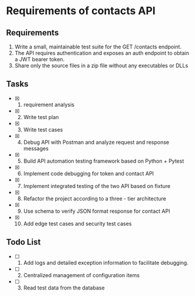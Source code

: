 # Requirements of contacts API

## Requirements
1. Write a small, maintainable test suite for the GET /contacts endpoint.
2. The API requires authentication and exposes an auth endpoint to obtain a JWT bearer token.
3. Share only the source files in a zip file without any executables or DLLs

## Tasks
- [x] 1. requirement analysis
- [x] 2. Write test plan
- [x] 3. Write test cases
- [x] 4. Debug API with Postman and analyze request and response messages
- [x] 5. Build API automation testing framework based on Python + Pytest
- [x] 6. Implement code debugging for token and contact API
- [x] 7. Implement integrated testing of the two API based on fixture
- [x] 8. Refactor the project according to a three - tier architecture
- [x] 9. Use schema to verify JSON format response for contact API
- [x] 10. Add edge test cases and security test cases

## Todo List
- [ ] 1. Add logs and detailed exception information to facilitate debugging.
- [ ] 2. Centralized management of configuration items
- [ ] 3. Read test data from the database